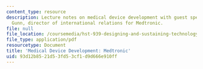 ```yaml
---
content_type: resource
description: Lecture notes on medical device development with guest speaker Trevor
  Gunn, director of international relations for Medtronic.
file: null
file_location: /coursemedia/hst-939-designing-and-sustaining-technology-innovation-for-global-health-practice-spring-2008/93d12b8521d53fd53cf1d9d666e910ff_lecture08.pdf
file_type: application/pdf
resourcetype: Document
title: 'Medical Device Development: Medtronic'
uid: 93d12b85-21d5-3fd5-3cf1-d9d666e910ff
---
```

